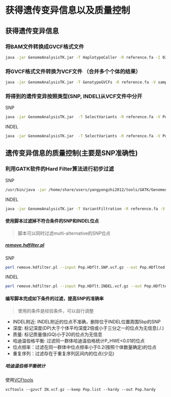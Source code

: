 # 获得遗传变异信息以及质量控制

## 获得遗传变异信息

### 将BAM文件转换成GVCF格式文件

```sh
java -jar GenomeAnalysisTK.jar -T HaplotypeCaller -R reference.fa -I 03.realign/sample.realn.bam -nct 15 -ERC GVCF -o 01.gvcf/sample.gvcf.gz -variant_index_type LINEAR -variant_index_parameter 128000
```

### 将GVCF格式文件转换为VCF文件 （合并多个个体的结果）

```sh
java -jar GenomeAnalysisTK.jar -T GenotypeGVCFs -R reference.fa -V sample1.gvcf.gz -V sample2.gvcf.gz -V (...) -o Pop.vcf.gz
```

### 将得到的遗传变异按照类型(SNP, INDEL)从VCF文件中分开

SNP

```sh
java -jar GenomeAnalysisTK.jar  -T SelectVariants -R reference.fa -V Pop.vcf.gz -selectType SNP -o Pop.SNP.vcf.gz
```

INDEL

```sh
java -jar GenomeAnalysisTK.jar  -T SelectVariants -R reference.fa -V Pop.vcf.gz -selectType INDEL -o Pop.INDEL.vcf.gz
```

## 遗传变异信息的质量控制(主要是SNP准确性)

### 利用GATK软件的Hard Filter算法进行初步过滤

SNP

```sh
/usr/bin/java -jar /home/share/users/yangyongzhi2012/tools/GATK/GenomeAnalysisTK.jar -T VariantFiltration -R reference.fa -V Pop.SNP.vcf.gz  --filterExpression "QD < 2.0 || FS > 60.0 || MQ < 40.0 || MQRankSum < -12.5 || ReadPosRankSum < -8.0"  --filterName "my_snp_filter" -o Pop.HDflt.SNP.vcf.gz
```

INDEL

```sh
java -jar GenomeAnalysisTK.jar -T VariantFiltration -R reference.fa -V Pop.INDEL.vcf.gz --filterExpression "QD < 2.0 || FS > 200.0 || ReadPosRankSum < -20.0" --filterName "my_indel_filter" -o Pop.HDflt.INDEL.vcf.gz
```

#### 使用脚本过滤掉不符合条件的SNP和INDEL位点

>脚本可以同时过滤multi-alternative的SNP位点

##### [remove.hdfilter.pl](https://github.com/shangshanzhizhe/Work_flow_of_population_genetics/blob/master/Scripts/remove.hdfilter.pl)

SNP

```sh
perl remove.hdfilter.pl --input Pop.HDflt.SNP.vcf.gz --out Pop.HDflted.SNP.vcf.gz --type SNP --marker my_snp_filter
```

INDEL

```sh
perl remove.hdfilter.pl --input Pop.HDflt.INDEL.vcf.gz --out Pop.HDflted.INDEL.vcf.gz --type INDEL --marker my_indel_filter
```

#### 编写脚本完成如下条件的过滤，提高SNP的准确率

>使用的条件是经验条件，可以自行调整

- INDEL附近: INDEL附近的位点不准确，删除位于INDEL位置周围5bp的SNP
- 深度: 标记深度(DP)大于个体平均深度2倍或小于三分之一的位点为无信息(./.)
- 质量: 标记质量值(GQ)小于20的位点为无信息
- 哈迪温伯格平衡: 过滤同一群体哈迪温伯格统计P_HWE<0.01的位点
- 位点频率：过滤在同一群体中位点频率小于0.2(按照个体数量确定)的位点
- 重复序列：过滤存在于重复序列区间内的位点(少见)

##### 哈迪温伯格平衡统计

使用[VCFtools](http://vcftools.sourceforge.net/)

```
vcftools --gzvcf IN.vcf.gz --keep Pop.list --hardy --out Pop.hardy
```


